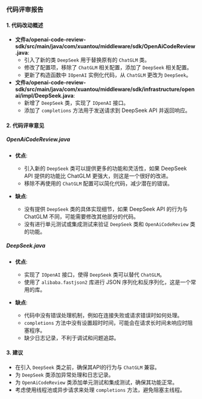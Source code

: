 ### 代码评审报告

#### 1. 代码改动概述
- **文件a/openai-code-review-sdk/src/main/java/com/xuantou/middleware/sdk/OpenAiCodeReview.java**:
  - 引入了新的类 `DeepSeek` 用于替换原有的 `ChatGLM` 类。
  - 修改了配置项，移除了 `ChatGLM` 相关配置，添加了 `DeepSeek` 相关配置。
  - 更新了构造函数中 `IOpenAI` 实例化代码，从 `ChatGLM` 更改为 `DeepSeek`。
- **文件a/openai-code-review-sdk/src/main/java/com/xuantou/middleware/sdk/infrastructure/openai/impl/DeepSeek.java**:
  - 新增了 `DeepSeek` 类，实现了 `IOpenAI` 接口。
  - 添加了 `completions` 方法用于发送请求到 DeepSeek API 并返回响应。

#### 2. 代码评审意见

##### OpenAiCodeReview.java
- **优点**:
  - 引入新的 `DeepSeek` 类可以提供更多的功能和灵活性，如果 DeepSeek API 提供的功能比 ChatGLM 更强大，则这是一个很好的改进。
  - 移除不再使用的 `ChatGLM` 配置可以简化代码，减少潜在的错误。

- **缺点**:
  - 没有提供 `DeepSeek` 类的具体实现细节，如果 DeepSeek API 的行为与 ChatGLM 不同，可能需要修改其他部分的代码。
  - 没有进行单元测试或集成测试来验证 `DeepSeek` 类和 `OpenAiCodeReview` 类的功能。

##### DeepSeek.java
- **优点**:
  - 实现了 `IOpenAI` 接口，使得 `DeepSeek` 类可以替代 `ChatGLM`。
  - 使用了 `alibaba.fastjson2` 库进行 JSON 序列化和反序列化，这是一个常用的库。

- **缺点**:
  - 代码中没有错误处理机制，例如在连接失败或请求错误时如何处理。
  - `completions` 方法中没有设置超时时间，可能会在请求长时间未响应时阻塞程序。
  - 缺少日志记录，不利于调试和问题追踪。

#### 3. 建议
- 在引入 `DeepSeek` 类之前，确保其API的行为与 `ChatGLM` 兼容。
- 为 `DeepSeek` 类添加异常处理和日志记录。
- 为 `OpenAiCodeReview` 类添加单元测试和集成测试，确保其功能正常。
- 考虑使用线程池或异步请求来处理 `completions` 方法，避免阻塞主线程。